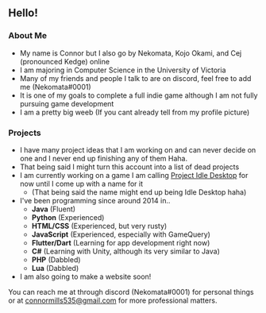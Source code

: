## Hello!

### About Me

- My name is Connor but I also go by Nekomata, Kojo Okami, and Cej (pronounced Kedge) online
- I am majoring in Computer Science in the University of Victoria
- Many of my friends and people I talk to are on discord, feel free to add me (Nekomata#0001)
- It is one of my goals to complete a full indie game although I am not fully pursuing game development
- I am a pretty big weeb (If you cant already tell from my profile picture)

### Projects

- I have many project ideas that I am working on and can never decide on one and I never end up finishing any of them Haha.
- That being said I might turn this account into a list of dead projects
- I am currently working on a game I am calling [Project Idle Desktop](http://github.com/KojoOkami/ProjectIdleDesktop) for now until I come up with a name for it
  - (That being said the name might end up being Idle Desktop haha)
- I've been programming since around 2014 in..
  - **Java** (Fluent)
  - **Python** (Experienced)
  - **HTML/CSS** (Experienced, but very rusty)
  - **JavaScript** (Experienced, especially with GameQuery)
  - **Flutter/Dart** (Learning for app development right now)
  - **C#** (Learning with Unity, although its very similar to Java)
  - **PHP** (Dabbled)
  - **Lua** (Dabbled)
- I am also going to make a website soon!

You can reach me at through discord (Nekomata#0001) for personal things or at connormills535@gmail.com for more professional matters.
